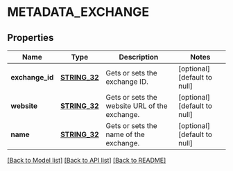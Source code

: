 # METADATA_EXCHANGE

## Properties
Name | Type | Description | Notes
------------ | ------------- | ------------- | -------------
**exchange_id** | [**STRING_32**](STRING_32.md) | Gets or sets the exchange ID. | [optional] [default to null]
**website** | [**STRING_32**](STRING_32.md) | Gets or sets the website URL of the exchange. | [optional] [default to null]
**name** | [**STRING_32**](STRING_32.md) | Gets or sets the name of the exchange. | [optional] [default to null]

[[Back to Model list]](../README.md#documentation-for-models) [[Back to API list]](../README.md#documentation-for-api-endpoints) [[Back to README]](../README.md)


